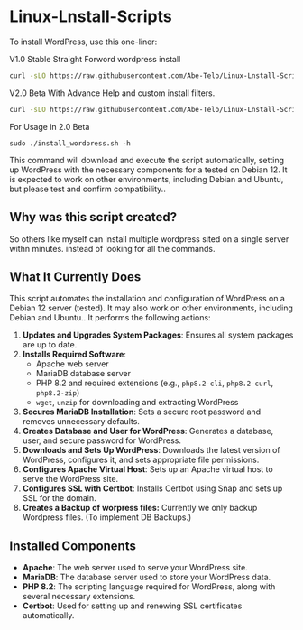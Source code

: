 # Linux-Lnstall-Scripts

To install WordPress, use this one-liner:

V1.0 Stable Straight Forword wordpress install 
```bash
curl -sLO https://raw.githubusercontent.com/Abe-Telo/Linux-Lnstall-Scripts/main/install_wordpress.sh && chmod +x install_wordpress.sh && sudo ./install_wordpress.sh
```
V2.0 Beta With Advance Help and custom install filters.
```bash
curl -sLO https://raw.githubusercontent.com/Abe-Telo/Linux-Lnstall-Scripts/main/install_wordpress.sh && chmod +x install_wordpress.sh && sudo ./install_wordpress.sh
```
For Usage in 2.0 Beta
```
sudo ./install_wordpress.sh -h
```

This command will download and execute the script automatically, setting up WordPress with the necessary components for a tested on Debian 12. It is expected to work on other environments, including Debian and Ubuntu, but please test and confirm compatibility..

## Why was this script created?
So others like myself can install multiple wordpress sited on a single server withn minutes. instead of looking for all the commands. 

## What It Currently Does

This script automates the installation and configuration of WordPress on a Debian 12 server (tested). It may also work on other environments, including Debian and Ubuntu.. It performs the following actions:

1. **Updates and Upgrades System Packages**: Ensures all system packages are up to date.
2. **Installs Required Software**:
   - Apache web server
   - MariaDB database server
   - PHP 8.2 and required extensions (e.g., `php8.2-cli`, `php8.2-curl`, `php8.2-zip`)
   - `wget`, `unzip` for downloading and extracting WordPress
3. **Secures MariaDB Installation**: Sets a secure root password and removes unnecessary defaults.
4. **Creates Database and User for WordPress**: Generates a database, user, and secure password for WordPress.
5. **Downloads and Sets Up WordPress**: Downloads the latest version of WordPress, configures it, and sets appropriate file permissions.
6. **Configures Apache Virtual Host**: Sets up an Apache virtual host to serve the WordPress site.
7. **Configures SSL with Certbot**: Installs Certbot using Snap and sets up SSL for the domain.
8. **Creates a Backup of worpress files:** Currently we only backup Wordpress files. (To implement DB Backups.)

## Installed Components

- **Apache**: The web server used to serve your WordPress site.
- **MariaDB**: The database server used to store your WordPress data.
- **PHP 8.2**: The scripting language required for WordPress, along with several necessary extensions.
- **Certbot**: Used for setting up and renewing SSL certificates automatically.

